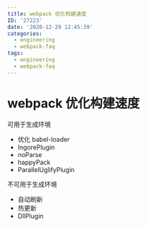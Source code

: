 ```yaml
---
title: webpack 优化构建速度
ID: '27223'
date: '2020-12-29 12:45:39'
categories:
  - engineering
  - webpack-faq
tags:
  - engineering
  - webpack-faq
---
```


# webpack 优化构建速度

可用于生成环境

- 优化 babel-loader
- IngorePlugin
- noParse
- happyPack
- ParallelUglifyPlugin

不可用于生成环境

- 自动刷新
- 热更新
- DllPlugin
 
 
 
 
 
 
 
 
 
 
 
 
 
 
 
 
 
 
 
